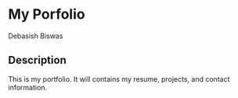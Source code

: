 # My Porfolio
Debasish Biswas

## Description

This is my portfolio. It will contains my resume, projects, and contact information.
